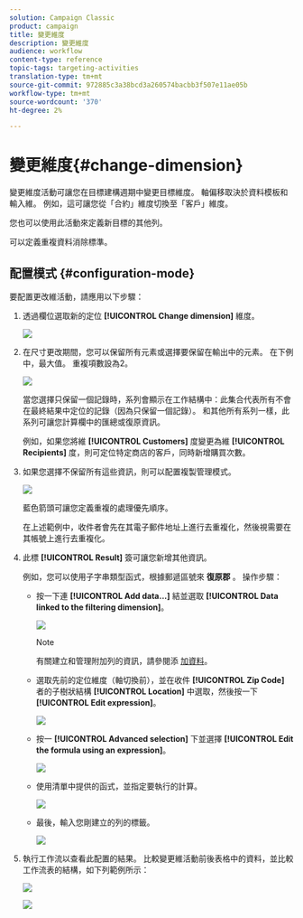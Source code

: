 ```yaml
---
solution: Campaign Classic
product: campaign
title: 變更維度
description: 變更維度
audience: workflow
content-type: reference
topic-tags: targeting-activities
translation-type: tm+mt
source-git-commit: 972885c3a38bcd3a260574bacbb3f507e11ae05b
workflow-type: tm+mt
source-wordcount: '370'
ht-degree: 2%

---
```



# 變更維度{#change-dimension}

變更維度活動可讓您在目標建構週期中變更目標維度。 軸偏移取決於資料模板和輸入維。 例如，這可讓您從「合約」維度切換至「客戶」維度。

您也可以使用此活動來定義新目標的其他列。

可以定義重複資料消除標準。

## 配置模式 {#configuration-mode}

要配置更改維活動，請應用以下步驟：

1. 透過欄位選取新的定位 **[!UICONTROL Change dimension]** 維度。

   ![](assets/s_user_change_dimension_param1.png)

1. 在尺寸更改期間，您可以保留所有元素或選擇要保留在輸出中的元素。 在下例中，最大值。 重複項數設為2。

   ![](assets/s_user_change_dimension_limit.png)

   當您選擇只保留一個記錄時，系列會顯示在工作結構中：此集合代表所有不會在最終結果中定位的記錄（因為只保留一個記錄）。 和其他所有系列一樣，此系列可讓您計算欄中的匯總或復原資訊。

   例如，如果您將維 **[!UICONTROL Customers]** 度變更為維 **[!UICONTROL Recipients]** 度，則可定位特定商店的客戶，同時新增購買次數。

1. 如果您選擇不保留所有這些資訊，則可以配置複製管理模式。

   ![](assets/s_user_change_dimension_param2.png)

   藍色箭頭可讓您定義重複的處理優先順序。

   在上述範例中，收件者會先在其電子郵件地址上進行去重複化，然後視需要在其帳號上進行去重複化。

1. 此標 **[!UICONTROL Result]** 簽可讓您新增其他資訊。

   例如，您可以使用子字串類型函式，根據郵遞區號來 **復原郡** 。 操作步驟：

   * 按一下連 **[!UICONTROL Add data...]** 結並選取 **[!UICONTROL Data linked to the filtering dimension]**。

      ![](assets/wf_change-dimension_sample_01.png)

      >[!NOTE]
      >
      >有關建立和管理附加列的資訊，請參閱添 [加資料](../../workflow/using/query.md#adding-data)。

   * 選取先前的定位維度（軸切換前），並在收件 **[!UICONTROL Zip Code]** 者的子樹狀結構 **[!UICONTROL Location]** 中選取，然後按一下 **[!UICONTROL Edit expression]**。

      ![](assets/wf_change-dimension_sample_02.png)

   * 按一 **[!UICONTROL Advanced selection]** 下並選擇 **[!UICONTROL Edit the formula using an expression]**。

      ![](assets/wf_change-dimension_sample_03.png)

   * 使用清單中提供的函式，並指定要執行的計算。

      ![](assets/wf_change-dimension_sample_04.png)

   * 最後，輸入您剛建立的列的標籤。

      ![](assets/wf_change-dimension_sample_05.png)

1. 執行工作流以查看此配置的結果。 比較變更維活動前後表格中的資料，並比較工作流表的結構，如下列範例所示：

   ![](assets/wf_change-dimension_sample_06.png)

   ![](assets/wf_change-dimension_sample_07.png)

